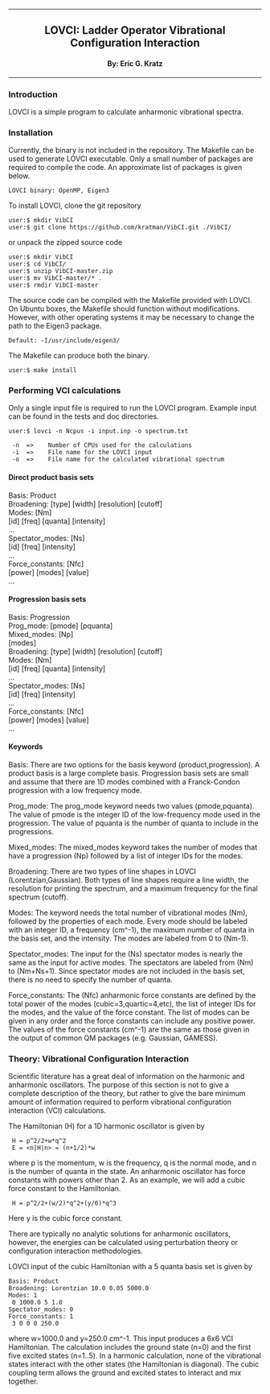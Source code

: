 [//]: # (Mixture of GitHub markdown and HTML. HTML is needed for formatting.)

***
<div align=center> <h2>
LOVCI: Ladder Operator Vibrational Configuration Interaction
</h2> </div>

<div align=center> <h4> By: Eric G. Kratz </h4> </div>

***

### Introduction

LOVCI is a simple program to calculate anharmonic vibrational spectra.

### Installation

Currently, the binary is not included in the repository. The Makefile can be
used to generate LOVCI executable. Only a small number of packages are
required to compile the code. An approximate list of packages is given below.
```
LOVCI binary: OpenMP, Eigen3
```

To install LOVCI, clone the git repository
```
user:$ mkdir VibCI
user:$ git clone https://github.com/kratman/VibCI.git ./VibCI/
```

or unpack the zipped source code
```
user:$ mkdir VibCI
user:$ cd VibCI/
user:$ unzip VibCI-master.zip
user:$ mv VibCI-master/* .
user:$ rmdir VibCI-master
```

The source code can be compiled with the Makefile provided with LOVCI.
On Ubuntu boxes, the Makefile should function without modifications. However,
with other operating systems it may be necessary to change the path to the
Eigen3 package.
```
Default: -I/usr/include/eigen3/
```

The Makefile can produce both the binary.
```
user:$ make install
```

### Performing VCI calculations

Only a single input file is required to run the LOVCI program. Example input
can be found in the tests and doc directories.
```
user:$ lovci -n Ncpus -i input.inp -o spectrum.txt

 -n  =>    Number of CPUs used for the calculations
 -i  =>    File name for the LOVCI input
 -o  =>    File name for the calculated vibrational spectrum
```

#### Direct product basis sets

Basis: Product <br>
Broadening: [type] [width] [resolution] [cutoff] <br>
Modes: [Nm] <br>
 [id] [freq] [quanta] [intensity] <br>
 ... <br>
Spectator_modes: [Ns] <br>
 [id] [freq] [intensity] <br>
 ... <br>
Force_constants: [Nfc] <br>
 [power] [modes] [value] <br>
 ...

#### Progression basis sets

Basis: Progression <br>
Prog_mode: [pmode] [pquanta] <br>
Mixed_modes: [Np] <br>
 [modes] <br>
Broadening: [type] [width] [resolution] [cutoff] <br>
Modes: [Nm] <br>
 [id] [freq] [quanta] [intensity] <br>
 ... <br>
Spectator_modes: [Ns] <br>
 [id] [freq] [intensity] <br>
 ... <br>
Force_constants: [Nfc] <br>
 [power] [modes] [value] <br>
 ...

#### Keywords

Basis: There are two options for the basis keyword (product,progression).
A product basis is a large complete basis. Progression basis sets are
small and assume that there are 1D modes combined with a Franck-Condon
progression with a low frequency mode.

Prog_mode: The prog_mode keyword needs two values (pmode,pquanta). The value
of pmode is the integer ID of the low-frequency mode used in the progression.
The value of pquanta is the number of quanta to include in the progressions.

Mixed_modes: The mixed_modes keyword takes the number of modes that have
a progression (Np) followed by a list of integer IDs for the modes.

Broadening: There are two types of line shapes in LOVCI (Lorentzian,Gaussian).
Both types of line shapes require a line width, the resolution for
printing the spectrum, and a maximum frequency for the final spectrum
(cutoff).

Modes: The keyword needs the total number of vibrational modes (Nm), followed
by the properties of each mode. Every mode should be labeled with an integer
ID, a frequency (cm^-1), the maximum number of quanta in the basis set, and
the intensity. The modes are labeled from 0 to (Nm-1).

Spectator_modes: The input for the (Ns) spectator modes is nearly the same as
the input for active modes. The spectators are labeled from (Nm) to (Nm+Ns+1).
Since spectator modes are not included in the basis set, there is no need to
specify the number of quanta.

Force_constants: The (Nfc) anharmonic force constants are defined by the
total power of the modes (cubic=3,quartic=4,etc), the list of integer IDs
for the modes, and the value of the force constant. The list of modes can
be given in any order and the force constants can include any positive
power. The values of the force constants (cm^-1) are the same as those
given in the output of common QM packages (e.g. Gaussian, GAMESS).

### Theory: Vibrational Configuration Interaction

Scientific literature has a great deal of information on the harmonic and
anharmonic oscillators. The purpose of this section is not to give a complete
description of the theory, but rather to give the bare minimum amount of
information required to perform vibrational configuration interaction (VCI)
calculations.

The Hamiltonian (H) for a 1D harmonic oscillator is given by
```
 H = p^2/2+w*q^2
 E = <n|H|n> = (n+1/2)*w
```
where p is the momentum, w is the frequency, q is the normal mode, and n is
the number of quanta in the state. An anharmonic oscillator has force
constants with powers other than 2. As an example, we will add a cubic force
constant to the Hamiltonian.
```
 H = p^2/2+(w/2)*q^2+(y/6)*q^3
```
Here y is the cubic force constant.

There are typically no analytic solutions for anharmonic oscillators, however,
the energies can be calculated using perturbation theory or configuration
interaction methodologies.

LOVCI input of the cubic Hamiltonian with a 5 quanta basis set is given by
```
Basis: Product
Broadening: Lorentzian 10.0 0.05 5000.0
Modes: 1
 0 1000.0 5 1.0
Spectator_modes: 0
Force_constants: 1
 3 0 0 0 250.0
```
where w=1000.0 and y=250.0 cm^-1. This input produces a 6x6 VCI Hamiltonian.
The calculation includes the ground state (n=0) and the first five excited
states (n=1..5). In a harmonic calculation, none of the vibrational states
interact with the other states (the Hamiltonian is diagonal). The cubic
coupling term allows the ground and excited states to interact and mix
together.
